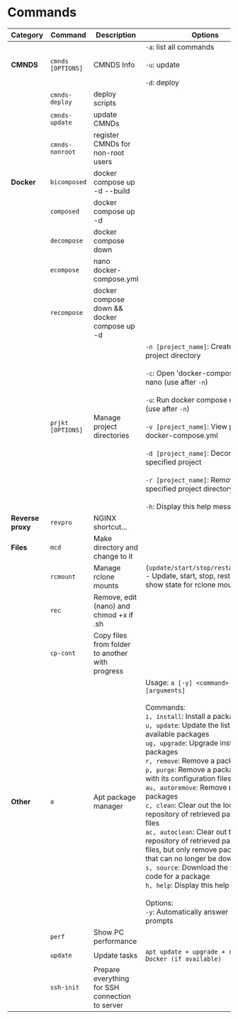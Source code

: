# Commands

| Category      | Command              | Description                                       | Options                                                                                     |
|---------------|----------------------|---------------------------------------------------|--------------------------------------------------------------------------------------------|
| **CMNDS**     | `cmnds [OPTIONS]`    | CMNDS Info                                        | `-a`: list all commands<br><br>`-u`: update<br><br>`-d`: deploy                             |
|               | `cmnds-deploy`       | deploy scripts                                    |                                                                                            |
|               | `cmnds-update`       | update CMNDs                                      |                                                                                            |
|               | `cmnds-nonroot`       | register CMNDs for non-root users                                   |                                                                                            |
| **Docker**    | `bicomposed`         | docker compose up -d --build                      |                                                                                            |
|               | `composed`           | docker compose up -d                              |                                                                                            |
|               | `decompose`          | docker compose down                              |                                                                                            |
|               | `ecompose`           | nano docker-compose.yml                          |                                                                                            |
|               | `recompose`          | docker compose down && docker compose up -d       |                                                                                            |
|               | `prjkt [OPTIONS]`    | Manage project directories                       | `-n [project_name]`: Create new project directory<br><br>`-c`: Open 'docker-compose.yml' in nano (use after `-n`)<br><br>`-u`: Run docker compose up -d (use after `-n`)<br><br>`-v [project_name]`: View project docker-compose.yml<br><br>`-d [project_name]`: Decompose specified project<br><br>`-r [project_name]`: Remove specified project directory<br><br>`-h`: Display this help message |
| **Reverse proxy**     | `revpro`                | NGINX shortcut...                   |                                                                                            |
| **Files**     | `mcd`                | Make directory and change to it                   |                                                                                            |
|               | `rcmount`             | Manage rclone mounts                             | `{update/start/stop/restart/state}` - Update, start, stop, restart, or show state for rclone mounts |
|               | `rec`                | Remove, edit (nano) and chmod +x if .sh           |                                                                                            |
|               | `cp-cont`                | Copy files from folder to another with progress |                                                                                            |
| **Other**     | `a`                  | Apt package manager                               | Usage: `a [-y] <command> [arguments]`<br><br>Commands:<br>`i, install`: Install a package<br>`u, update`: Update the list of available packages<br>`ug, upgrade`: Upgrade installed packages<br>`r, remove`: Remove a package<br>`p, purge`: Remove a package along with its configuration files<br>`au, autoremove`: Remove unused packages<br>`c, clean`: Clear out the local repository of retrieved package files<br>`ac, autoclean`: Clear out the local repository of retrieved package files, but only remove package files that can no longer be downloaded<br>`s, source`: Download the source code for a package<br>`h, help`: Display this help message<br><br>Options:<br>`-y`: Automatically answer 'yes' to prompts |
|               | `perf`               | Show PC performance                              |                                                                                            |
|               | `update`             | Update tasks                                     | `apt update + upgrade + restore Docker (if available)`                                         |
|               | `ssh-init`             | Prepare everything for SSH connection to server                                    |                                         |
